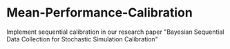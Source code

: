 # Mean-Performance-Calibration
Implement sequential calibration in our research paper "Bayesian Sequential Data Collection for Stochastic Simulation Calibration"
